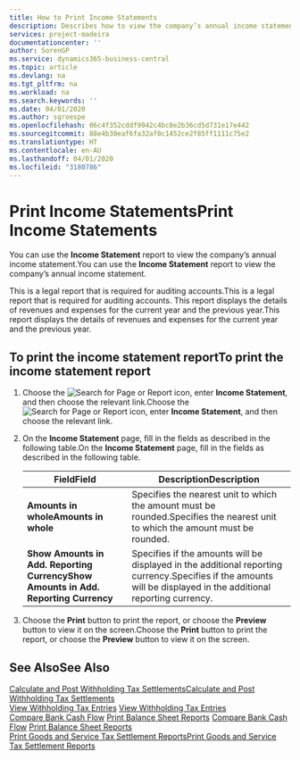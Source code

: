 ```yaml
---
title: How to Print Income Statements
description: Describes how to view the company’s annual income statement.
services: project-madeira
documentationcenter: ''
author: SorenGP
ms.service: dynamics365-business-central
ms.topic: article
ms.devlang: na
ms.tgt_pltfrm: na
ms.workload: na
ms.search.keywords: ''
ms.date: 04/01/2020
ms.author: sgroespe
ms.openlocfilehash: 06c4f352cddf9942c4bc8e2b36cd5d731e17e442
ms.sourcegitcommit: 88e4b30eaf6fa32af0c1452ce2f85ff1111c75e2
ms.translationtype: HT
ms.contentlocale: en-AU
ms.lasthandoff: 04/01/2020
ms.locfileid: "3180786"
---
```

# <a name="print-income-statements"></a><span data-ttu-id="00afa-103">Print Income Statements</span><span class="sxs-lookup"><span data-stu-id="00afa-103">Print Income Statements</span></span>
<span data-ttu-id="00afa-104">You can use the **Income Statement** report to view the company’s annual income statement.</span><span class="sxs-lookup"><span data-stu-id="00afa-104">You can use the **Income Statement** report to view the company’s annual income statement.</span></span>  

<span data-ttu-id="00afa-105">This is a legal report that is required for auditing accounts.</span><span class="sxs-lookup"><span data-stu-id="00afa-105">This is a legal report that is required for auditing accounts.</span></span> <span data-ttu-id="00afa-106">This report displays the details of revenues and expenses for the current year and the previous year.</span><span class="sxs-lookup"><span data-stu-id="00afa-106">This report displays the details of revenues and expenses for the current year and the previous year.</span></span>  

## <a name="to-print-the-income-statement-report"></a><span data-ttu-id="00afa-107">To print the income statement report</span><span class="sxs-lookup"><span data-stu-id="00afa-107">To print the income statement report</span></span>  
1. <span data-ttu-id="00afa-108">Choose the ![Search for Page or Report](../../media/ui-search/search_small.png "Search for Page or Report icon") icon, enter **Income Statement**, and then choose the relevant link.</span><span class="sxs-lookup"><span data-stu-id="00afa-108">Choose the ![Search for Page or Report](../../media/ui-search/search_small.png "Search for Page or Report icon") icon, enter **Income Statement**, and then choose the relevant link.</span></span>  
2. <span data-ttu-id="00afa-109">On the **Income Statement** page, fill in the fields as described in the following table.</span><span class="sxs-lookup"><span data-stu-id="00afa-109">On the **Income Statement** page, fill in the fields as described in the following table.</span></span>  

    |<span data-ttu-id="00afa-110">Field</span><span class="sxs-lookup"><span data-stu-id="00afa-110">Field</span></span>|<span data-ttu-id="00afa-111">Description</span><span class="sxs-lookup"><span data-stu-id="00afa-111">Description</span></span>|  
    |---------------------------------|---------------------------------------|  
    |<span data-ttu-id="00afa-112">**Amounts in whole**</span><span class="sxs-lookup"><span data-stu-id="00afa-112">**Amounts in whole**</span></span>|<span data-ttu-id="00afa-113">Specifies the nearest unit to which the amount must be rounded.</span><span class="sxs-lookup"><span data-stu-id="00afa-113">Specifies the nearest unit to which the amount must be rounded.</span></span>|  
    |<span data-ttu-id="00afa-114">**Show Amounts in Add. Reporting Currency**</span><span class="sxs-lookup"><span data-stu-id="00afa-114">**Show Amounts in Add. Reporting Currency**</span></span>|<span data-ttu-id="00afa-115">Specifies if the amounts will be displayed in the additional reporting currency.</span><span class="sxs-lookup"><span data-stu-id="00afa-115">Specifies if the amounts will be displayed in the additional reporting currency.</span></span>|  

3. <span data-ttu-id="00afa-116">Choose the **Print** button to print the report, or choose the **Preview** button to view it on the screen.</span><span class="sxs-lookup"><span data-stu-id="00afa-116">Choose the **Print** button to print the report, or choose the **Preview** button to view it on the screen.</span></span>  

## <a name="see-also"></a><span data-ttu-id="00afa-117">See Also</span><span class="sxs-lookup"><span data-stu-id="00afa-117">See Also</span></span>  
[<span data-ttu-id="00afa-118">Calculate and Post Withholding Tax Settlements</span><span class="sxs-lookup"><span data-stu-id="00afa-118">Calculate and Post Withholding Tax Settlements</span></span>](how-to-calculate-and-post-withholding-tax-settlements.md)  
<span data-ttu-id="00afa-119">[View Withholding Tax Entries](how-to-view-withholding-tax-entries.md) </span><span class="sxs-lookup"><span data-stu-id="00afa-119">[View Withholding Tax Entries](how-to-view-withholding-tax-entries.md) </span></span>  
<span data-ttu-id="00afa-120">[Compare Bank Cash Flow](how-to-compare-bank-cash-flow.md)   [Print Balance Sheet Reports](how-to-print-balance-sheet-reports.md) </span><span class="sxs-lookup"><span data-stu-id="00afa-120">[Compare Bank Cash Flow](how-to-compare-bank-cash-flow.md)   [Print Balance Sheet Reports](how-to-print-balance-sheet-reports.md) </span></span>  
[<span data-ttu-id="00afa-121">Print Goods and Service Tax Settlement Reports</span><span class="sxs-lookup"><span data-stu-id="00afa-121">Print Goods and Service Tax Settlement Reports</span></span>](how-to-print-goods-and-service-tax-settlement-reports.md) 

